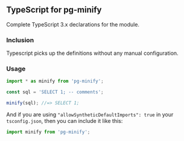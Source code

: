 ## TypeScript for pg-minify

Complete TypeScript 3.x declarations for the module.

### Inclusion

Typescript picks up the definitions without any manual configuration.

### Usage

```ts
import * as minify from 'pg-minify';

const sql = 'SELECT 1; -- comments';

minify(sql); //=> SELECT 1;
```

And if you are using `"allowSyntheticDefaultImports": true` in your `tsconfig.json`,
then you can include it like this:

```ts
import minify from 'pg-minify';
```

[pg-minify]:https://github.com/vitaly-t/pg-minify
